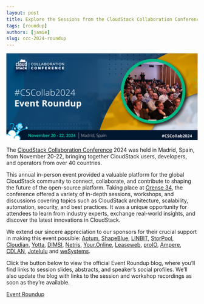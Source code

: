 ```yaml
---
layout: post
title: Explore the Sessions from the CloudStack Collaboration Conference 2024!
tags: [roundup]
authors: [jamie]
slug: ccc-2024-roundup
---
```


![](banner.png "Blog Header Image")

The [CloudStack Collaboration Conference](https://www.cloudstackcollab.org/) 2024 was held in Madrid, Spain, from November 20-22, bringing together CloudStack users, developers, and operators from over 40 countries.

<!-- truncate -->

This annual in-person event provided a valuable platform for the global CloudStack community to connect, collaborate, and contribute to shaping the future of the open-source platform. Taking place at [Orense 34](https://www.meetingplace.es/en/orense-34/), the conference offered a variety of in-depth sessions, workshops, and discussions covering topics such as CloudStack architecture, scalability, automation, security, and best practices. It was a unique opportunity for attendees to learn from industry experts, exchange real-world insights, and discover the latest innovations in CloudStack.

We extend our sincere appreciation to our sponsors for their crucial support in making this event possible: [Aptum](https://aptum.com/), [ShapeBlue](https://www.shapeblue.com/), [LINBIT](https://linbit.com/), [StorPool](https://storpool.com/), [Cloudian](https://cloudian.com/), [Yotta](https://yotta.com/), [DIMSI](https://cloud.dimsi.io/), [Netris](https://www.netris.io/), [Your.Online](https://your.online/), [Leaseweb](https://www.leaseweb.com/en/), [proIO](https://www.proio.com/), [Ampere](https://amperecomputing.com/), [CDLAN](https://www.cdlan.it/en/), [Jotelulu](https://jotelulu.com/en-gb/) and [weSystems](https://wesystems.de/en/).

Click the button below to view the official Event Roundup blog, where you’ll find links to session slides, abstracts, and speaker’s social profiles. We’ll also update the blog with links to the session and workshop recordings as soon as they’re available.

<div class="col col-3 col-lg text-center">
<a class="button button--primary" href="https://www.cloudstackcollab.org/event-roundup-ccc2024/" target="_blank">Event Roundup</a>
</div>
